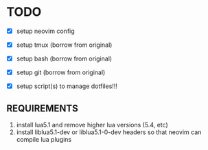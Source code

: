 # TODO

- [X] setup neovim config
- [X] setup tmux (borrow from original)
- [X] setup bash (borrow from original)
- [X] setup git (borrow from original)
- [X] setup script(s) to manage dotfiles!!!


## REQUIREMENTS

1. install lua5.1 and remove higher lua versions (5.4, etc)
2. install liblua5.1-dev or liblua5.1-0-dev headers so that neovim can compile lua plugins
